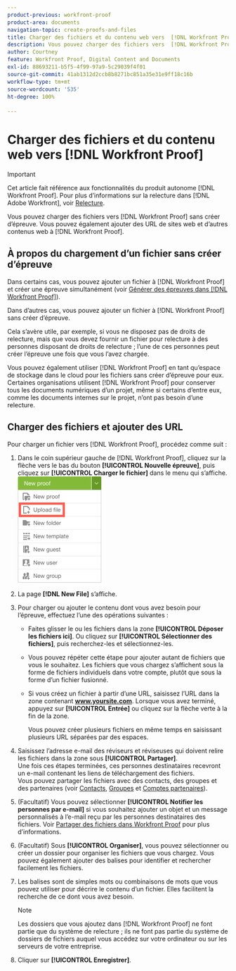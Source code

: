 ```yaml
---
product-previous: workfront-proof
product-area: documents
navigation-topic: create-proofs-and-files
title: Charger des fichiers et du contenu web vers  [!DNL Workfront Proof]
description: Vous pouvez charger des fichiers vers  [!DNL Workfront Proof]  sans créer d’épreuve. Vous pouvez également ajouter des URL de sites web et d’autres contenus web à  [!DNL Workfront Proof].
author: Courtney
feature: Workfront Proof, Digital Content and Documents
exl-id: 88693211-b5f5-4f99-97a9-5c29039f4f01
source-git-commit: 41ab1312d2ccb8b8271bc851a35e31e9ff18c16b
workflow-type: tm+mt
source-wordcount: '535'
ht-degree: 100%

---
```


# Charger des fichiers et du contenu web vers [!DNL Workfront Proof]

>[!IMPORTANT]
>
>Cet article fait référence aux fonctionnalités du produit autonome [!DNL Workfront Proof]. Pour plus d’informations sur la relecture dans [!DNL Adobe Workfront], voir [Relecture](../../../review-and-approve-work/proofing/proofing.md).

Vous pouvez charger des fichiers vers [!DNL Workfront Proof] sans créer d’épreuve. Vous pouvez également ajouter des URL de sites web et d’autres contenus web à [!DNL Workfront Proof].

## À propos du chargement d’un fichier sans créer d’épreuve

Dans certains cas, vous pouvez ajouter un fichier à [!DNL Workfront Proof] et créer une épreuve simultanément (voir [Générer des épreuves dans  [!DNL Workfront Proof]](../../../workfront-proof/wp-work-proofsfiles/create-proofs-and-files/generate-proofs.md)).

Dans d’autres cas, vous pouvez ajouter un fichier à [!DNL Workfront Proof] sans créer d’épreuve.

Cela s’avère utile, par exemple, si vous ne disposez pas de droits de relecture, mais que vous devez fournir un fichier pour relecture à des personnes disposant de droits de relecture ; l’une de ces personnes peut créer l’épreuve une fois que vous l’avez chargée.

Vous pouvez également utiliser [!DNL Workfront Proof] en tant qu’espace de stockage dans le cloud pour les fichiers sans créer d’épreuve pour eux. Certaines organisations utilisent [!DNL Workfront Proof] pour conserver tous les documents numériques d’un projet, même si certains d’entre eux, comme les documents internes sur le projet, n’ont pas besoin d’une relecture.

## Charger des fichiers et ajouter des URL

Pour charger un fichier vers [!DNL Workfront Proof], procédez comme suit :

1. Dans le coin supérieur gauche de [!DNL Workfront Proof], cliquez sur la flèche vers le bas du bouton **[!UICONTROL Nouvelle épreuve]**, puis cliquez sur **[!UICONTROL Charger le fichier]** dans le menu qui s’affiche.\
   ![](assets/new-proof-button-menu.png)

1. La page **[!DNL New File]** s’affiche.
1. Pour charger ou ajouter le contenu dont vous avez besoin pour l’épreuve, effectuez l’une des opérations suivantes :

   * Faites glisser le ou les fichiers dans la zone **[!UICONTROL Déposer les fichiers ici]**. Ou cliquez sur **[!UICONTROL Sélectionner des fichiers]**, puis recherchez-les et sélectionnez-les.

   * Vous pouvez répéter cette étape pour ajouter autant de fichiers que vous le souhaitez. Les fichiers que vous chargez s’affichent sous la forme de fichiers individuels dans votre compte, plutôt que sous la forme d’un fichier fusionné.

   * Si vous créez un fichier à partir d’une URL, saisissez l’URL dans la zone contenant **www.yoursite.com**. Lorsque vous avez terminé, appuyez sur **[!UICONTROL Entrée]** ou cliquez sur la flèche verte à la fin de la zone.

     Vous pouvez créer plusieurs fichiers en même temps en saisissant plusieurs URL séparées par des espaces.

1. Saisissez l’adresse e-mail des réviseurs et réviseuses qui doivent relire les fichiers dans la zone sous **[!UICONTROL Partager]**.\
   Une fois ces étapes terminées, ces personnes destinataires recevront un e-mail contenant les liens de téléchargement des fichiers.\
   Vous pouvez partager les fichiers avec des contacts, des groupes et des partenaires (voir [Contacts](https://support.workfront.com/hc/en-us/sections/115000920808-Contacts), [Groupes](https://support.workfront.com/hc/en-us/sections/115000920828-Groups) et [Comptes partenaires](https://support.workfront.com/hc/en-us/sections/115000912107-Partner-accounts)).

1. (Facultatif) Vous pouvez sélectionner **[!UICONTROL Notifier les personnes par e-mail]** si vous souhaitez ajouter un objet et un message personnalisés à l’e-mail reçu par les personnes destinataires des fichiers. Voir [Partager des fichiers dans Workfront Proof](../../../workfront-proof/wp-work-proofsfiles/share-proofs-and-files/share-files.md) pour plus d’informations.

1. (Facultatif) Sous **[!UICONTROL Organiser]**, vous pouvez sélectionner ou créer un dossier pour organiser les fichiers que vous chargez. Vous pouvez également ajouter des balises pour identifier et rechercher facilement les fichiers.
1. Les balises sont de simples mots ou combinaisons de mots que vous pouvez utiliser pour décrire le contenu d’un fichier. Elles facilitent la recherche de ce dont vous avez besoin.

   >[!NOTE]
   >
   > Les dossiers que vous ajoutez dans [!DNL Workfront Proof] ne font partie que du système de relecture ; ils ne font pas partie du système de dossiers de fichiers auquel vous accédez sur votre ordinateur ou sur les serveurs de votre entreprise.

1. Cliquer sur **[!UICONTROL Enregistrer]**.
